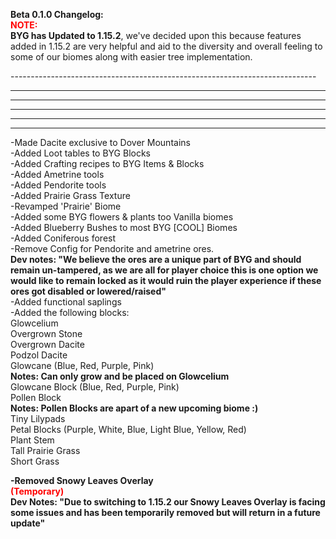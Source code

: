 <p><strong>Beta 0.1.0 Changelog:</strong> <br /><strong><span style="color: #ff0000;">NOTE:</span></strong><br /><strong>BYG has Updated to 1.15.2</strong>, we've decided upon this because features added in 1.15.2 are very helpful and aid to the diversity and overall feeling to some of our biomes along with easier tree implementation.</p>
<p>----------------------------------------------------------------------------</p>
<hr /><hr /><hr /><hr /><hr />
<p>-Made Dacite exclusive to Dover Mountains<br />-Added Loot tables to BYG Blocks<br />-Added Crafting recipes to BYG Items &amp; Blocks<br />-Added Ametrine tools<br />-Added Pendorite tools<br />-Added Prairie Grass Texture<br />-Revamped 'Prairie' Biome<br />-Added some BYG flowers &amp; plants too Vanilla biomes<br />-Added Blueberry Bushes to most BYG [COOL] Biomes<br />-Added Coniferous forest <br />-Remove Config for Pendorite and ametrine ores.<br /><strong>Dev notes: "We believe the ores are a unique part of BYG and should remain un-tampered, as we are all for player choice this is one option we would like to remain locked as it would ruin the player experience if these ores got disabled or lowered/raised"</strong><br />-Added functional saplings<br />-Added the following blocks:<br />Glowcelium<br />Overgrown Stone<br />Overgrown Dacite<br />Podzol Dacite<br />Glowcane (Blue, Red, Purple, Pink)<br /><strong>Notes: Can only grow and be placed on Glowcelium</strong><br />Glowcane Block (Blue, Red, Purple, Pink)<br />Pollen Block<br /><strong>Notes: Pollen Blocks are apart of a new upcoming biome :)</strong><br />Tiny Lilypads<br />Petal Blocks (Purple, White, Blue, Light Blue, Yellow, Red)<br />Plant Stem<br />Tall Prairie Grass<br />Short Grass</p>
<p><strong>-Removed Snowy Leaves Overlay</strong><br /><span style="color: #ff0000;"><strong>(Temporary)</strong></span><br /><strong>Dev Notes: "Due to switching to 1.15.2 our Snowy Leaves Overlay is facing some issues and has been temporarily removed but will return in a future update"</strong></p>
<p>&nbsp;</p>
